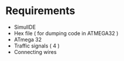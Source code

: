# Requirements
* SimulIDE 
* Hex file ( for dumping code in ATMEGA32 )
* ATmega 32
* Traffic signals ( 4 )
* Connecting wires
